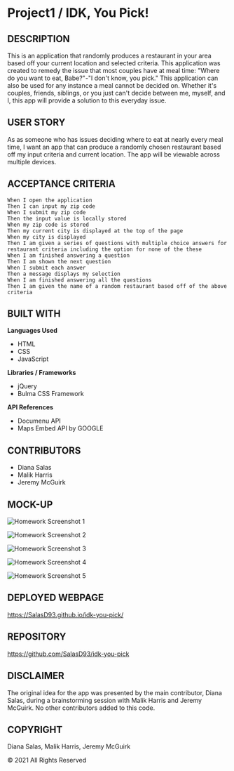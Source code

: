 # Project1 / IDK, You Pick!

## DESCRIPTION

This is an application that randomly produces a restaurant in your area based off your current location and selected criteria. This application was created to remedy the issue that most couples have at meal time: "Where do you want to eat, Babe?"-"I don't know, you pick." This application can also be used for any instance a meal cannot be decided on. Whether it's couples, friends, siblings, or you just can't decide between me, myself, and I, this app will provide a solution to this everyday issue.


## USER STORY

As as someone who has issues deciding where to eat at nearly every meal time, I want an app that can produce a randomly chosen restaurant based off my input criteria and current location. The app will be viewable across multiple devices.


## ACCEPTANCE CRITERIA

```
When I open the application
Then I can input my zip code
When I submit my zip code
Then the input value is locally stored 
When my zip code is stored
Then my current city is displayed at the top of the page
When my city is displayed
Then I am given a series of questions with multiple choice answers for restaurant criteria including the option for none of the these
When I am finished answering a question
Then I am shown the next question
When I submit each answer
Then a message displays my selection
When I am finished answering all the questions
Then I am given the name of a random restaurant based off of the above criteria
```

## BUILT WITH
**Languages Used**
- HTML
- CSS
- JavaScript

**Libraries / Frameworks**
- jQuery
- Bulma CSS Framework

**API References**
- Documenu API
- Maps Embed API by GOOGLE

## CONTRIBUTORS
- Diana Salas
- Malik Harris
- Jeremy McGuirk

## MOCK-UP
![Homework Screenshot 1](./assets/images/screenshots/Project1Screenshot1.png)

![Homework Screenshot 2](./assets/images/screenshots/Project1Screenshot2.png)

![Homework Screenshot 3](./assets/images/screenshots/Project1Screenshot3.png)

![Homework Screenshot 4](./assets/images/screenshots/Project1Screenshot4.png)

![Homework Screenshot 5](./assets/images/screenshots/Project1Screenshot5.png)


## DEPLOYED WEBPAGE

https://SalasD93.github.io/idk-you-pick/


## REPOSITORY

https://github.com/SalasD93/idk-you-pick

## DISCLAIMER
The original idea for the app was presented by the main contributor, Diana Salas, during a brainstorming session with Malik Harris and Jeremy McGuirk. No other contributors added to this code.

## COPYRIGHT
Diana Salas, Malik Harris, Jeremy McGuirk

© 2021 All Rights Reserved

